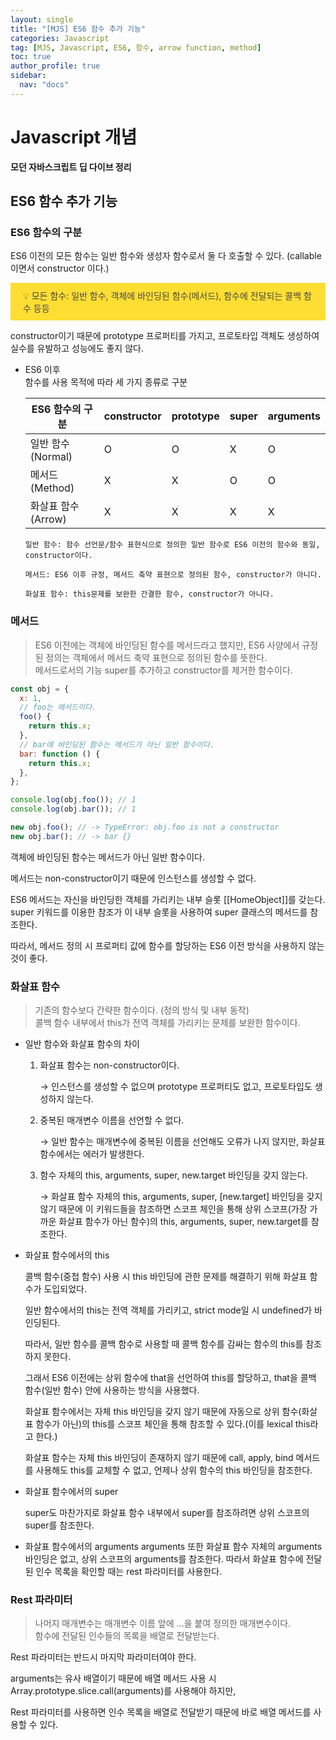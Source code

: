 ```yaml
---
layout: single
title: "[MJS] ES6 함수 추가 기능"
categories: Javascript
tag: [MJS, Javascript, ES6, 함수, arrow function, method]
toc: true
author_profile: true
sidebar:
  nav: "docs"
---
```


# Javascript 개념

**모던 자바스크립트 딥 다이브 정리**

## ES6 함수 추가 기능

### ES6 함수의 구분

ES6 이전의 모든 함수는 일반 함수와 생성자 함수로서 둘 다 호출할 수 있다. (callable 이면서 constructor 이다.)

<aside style='background-color : gold; opacity: 0.8; padding: 10px 20px'>
💡 모든 함수: 일반 함수, 객체에 바인딩된 함수(메서드), 함수에 전달되는 콜백 함수 등등
</aside>

constructor이기 때문에 prototype 프로퍼티를 가지고, 프로토타입 객체도 생성하여 실수를 유발하고 성능에도 좋지 않다.

- ES6 이후
  <br>함수를 사용 목적에 따라 세 가지 종류로 구분

  | ES6 함수의 구분    | constructor | prototype | super | arguments |
  | ------------------ | ----------- | --------- | ----- | --------- |
  | 일반 함수(Normal)  | O           | O         | X     | O         |
  | 메서드(Method)     | X           | X         | O     | O         |
  | 화살표 함수(Arrow) | X           | X         | X     | X         |

      일반 함수: 함수 선언문/함수 표현식으로 정의한 일반 함수로 ES6 이전의 함수와 동일, constructor이다.

      메서드: ES6 이후 규정, 메서드 축약 표현으로 정의된 함수, constructor가 아니다.

      화살표 함수: this문제를 보완한 간결한 함수, constructor가 아니다.

### 메서드

> ES6 이전에는 객체에 바인딩된 함수를 메서드라고 했지만, ES6 사양에서 규정된 정의는 객체에서 메서드 축약 표현으로 정의된 함수를 뜻한다.
> <br>메서드로서의 기능 super를 추가하고 constructor를 제거한 함수이다.

```jsx
const obj = {
  x: 1,
  // foo는 메서드이다.
  foo() {
    return this.x;
  },
  // bar에 바인딩된 함수는 메서드가 아닌 일반 함수이다.
  bar: function () {
    return this.x;
  },
};

console.log(obj.foo()); // 1
console.log(obj.bar()); // 1

new obj.foo(); // -> TypeError: obj.foo is not a constructor
new obj.bar(); // -> bar {}
```

객체에 바인딩된 함수는 메서드가 아닌 일반 함수이다.

메서드는 non-constructor이기 때문에 인스턴스를 생성할 수 없다.

ES6 메서드는 자신을 바인딩한 객체를 가리키는 내부 슬롯 [[HomeObject]]를 갖는다. super 키워드를 이용한 참조가 이 내부 슬롯을 사용하여 super 클래스의 메서드를 참조한다.

따라서, 메서드 정의 시 프로퍼티 값에 함수를 할당하는 ES6 이전 방식을 사용하지 않는 것이 좋다.

### 화살표 함수

> 기존의 함수보다 간략한 함수이다. (정의 방식 및 내부 동작)
> <br>콜백 함수 내부에서 this가 전역 객체를 가리키는 문제를 보완한 함수이다.

- 일반 함수와 화살표 함수의 차이

  1. 화살표 함수는 non-constructor이다.

     → 인스턴스를 생성할 수 없으며 prototype 프로퍼티도 없고, 프로토타입도 생성하지 않는다.

  2. 중복된 매개변수 이름을 선언할 수 없다.

     → 일반 함수는 매개변수에 중복된 이름을 선언해도 오류가 나지 않지만, 화살표 함수에서는 에러가 발생한다.

  3. 함수 자체의 this, arguments, super, new.target 바인딩을 갖지 않는다.

     → 화살표 함수 자체의 this, arguments, super, [new.target] 바인딩을 갖지 않기 때문에 이 키워드들을 참조하면 스코프 체인을 통해 상위 스코프(가장 가까운 화살표 함수가 아닌 함수)의 this, arguments, super, new.target를 참조한다.

- 화살표 함수에서의 this

  콜백 함수(중첩 함수) 사용 시 this 바인딩에 관한 문제를 해결하기 위해 화살표 함수가 도입되었다.

  일반 함수에서의 this는 전역 객체를 가리키고, strict mode일 시 undefined가 바인딩된다.

  따라서, 일반 함수를 콜백 함수로 사용할 때 콜백 함수를 감싸는 함수의 this를 참조하지 못한다.

  그래서 ES6 이전에는 상위 함수에 that을 선언하여 this를 할당하고, that을 콜백 함수(일반 함수) 안에 사용하는 방식을 사용했다.

  화살표 함수에서는 자체 this 바인딩을 갖지 않기 때문에 자동으로 상위 함수(화살표 함수가 아닌)의 this를 스코프 체인을 통해 참조할 수 있다.(이를 lexical this라고 한다.)

  화살표 함수는 자체 this 바인딩이 존재하지 않기 때문에 call, apply, bind 메서드를 사용해도 this를 교체할 수 없고, 언제나 상위 함수의 this 바인딩을 참조한다.

- 화살표 함수에서의 super

  super도 마찬가지로 화살표 함수 내부에서 super를 참조하려면 상위 스코프의 super를 참조한다.

- 화살표 함수에서의 arguments
  arguments 또한 화살표 함수 자체의 arguments 바인딩은 없고, 상위 스코프의 arguments를 참조한다.
  따라서 화살표 함수에 전달된 인수 목록을 확인할 때는 rest 파라미터를 사용한다.

### Rest 파라미터

> 나머지 매개변수는 매개변수 이름 앞에 ...을 붙여 정의한 매개변수이다.
> <br>함수에 전달된 인수들의 목록을 배열로 전달받는다.

Rest 파라미터는 반드시 마지막 파라미터여야 한다.

arguments는 유사 배열이기 때문에 배열 메서드 사용 시 Array.prototype.slice.call(arguments)를 사용해야 하지만,

Rest 파라미터를 사용하면 인수 목록을 배열로 전달받기 때문에 바로 배열 메서드를 사용할 수 있다.
